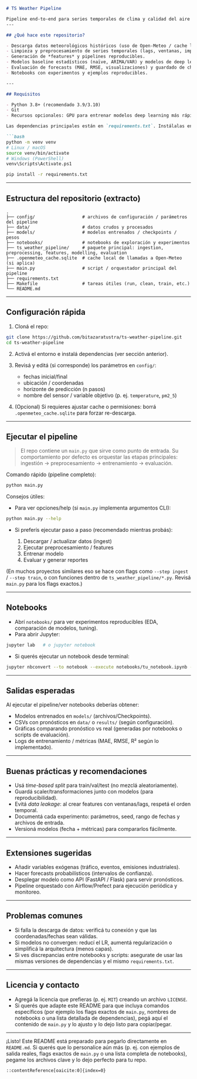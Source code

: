 ````markdown
# TS Weather Pipeline

Pipeline end-to-end para series temporales de clima y calidad del aire (pronóstico de temperatura y contaminación) — proyecto de pruebas/experimentos para la materia *Series Temporales* (Maestría Data Mining, UBA).
---

## ¿Qué hace este repositorio?

- Descarga datos meteorológicos históricos (uso de Open-Meteo / cache local).  
- Limpieza y preprocesamiento de series temporales (lags, ventanas, imputación).  
- Generación de *features* y pipelines reproducibles.  
- Modelos baseline estadísticos (naïve, ARIMA/VAR) y modelos de deep learning (LSTM / Transformer) para pronosticar temperatura y contaminantes.  
- Evaluación de forecasts (MAE, RMSE, visualizaciones) y guardado de checkpoints/resultados.  
- Notebooks con experimentos y ejemplos reproducibles.

---

## Requisitos

- Python 3.8+ (recomendado 3.9/3.10)  
- Git  
- Recursos opcionales: GPU para entrenar modelos deep learning más rápido

Las dependencias principales están en `requirements.txt`. Instálalas en un entorno virtual:

```bash
python -m venv venv
# Linux / macOS
source venv/bin/activate
# Windows (PowerShell)
venv\Scripts\Activate.ps1

pip install -r requirements.txt
````

---

## Estructura del repositorio (extracto)

```
.
├── config/                  # archivos de configuración / parámetros del pipeline
├── data/                    # datos crudos y procesados
├── models/                  # modelos entrenados / checkpoints / pesos
├── notebooks/               # notebooks de exploración y experimentos
├── ts_weather_pipeline/     # paquete principal: ingestion, preprocessing, features, modelling, evaluation
├── .openmeteo_cache.sqlite  # cache local de llamadas a Open-Meteo (si aplica)
├── main.py                  # script / orquestador principal del pipeline
├── requirements.txt
├── Makefile                 # tareas útiles (run, clean, train, etc.)
└── README.md
```

---

## Configuración rápida

1. Cloná el repo:

```bash
git clone https://github.com/bitazaratustra/ts-weather-pipeline.git
cd ts-weather-pipeline
```

2. Activá el entorno e instalá dependencias (ver sección anterior).

3. Revisá y editá (si corresponde) los parámetros en `config/`:

   * fechas inicial/final
   * ubicación / coordenadas
   * horizonte de predicción (n pasos)
   * nombre del sensor / variable objetivo (p. ej. `temperature`, `pm2_5`)

4. (Opcional) Si requieres ajustar cache o permisiones: borrá ` .openmeteo_cache.sqlite` para forzar re-descarga.

---

## Ejecutar el pipeline

> El repo contiene un `main.py` que sirve como punto de entrada. Su comportamiento por defecto es orquestar las etapas principales: ingestión → preprocesamiento → entrenamiento → evaluación.

Comando rápido (pipeline completo):

```bash
python main.py
```

Consejos útiles:

* Para ver opciones/help (si `main.py` implementa argumentos CLI):

```bash
python main.py --help
```

* Si preferís ejecutar paso a paso (recomendado mientras probás):

  1. Descargar / actualizar datos (ingest)
  2. Ejecutar preprocesamiento / features
  3. Entrenar modelo
  4. Evaluar y generar reportes

(En muchos proyectos similares eso se hace con flags como `--step ingest` / `--step train`, o con funciones dentro de `ts_weather_pipeline/*.py`. Revisá `main.py` para los flags exactos.)

---

## Notebooks

* Abrí `notebooks/` para ver experimentos reproducibles (EDA, comparación de modelos, tuning).
* Para abrir Jupyter:

```bash
jupyter lab   # o jupyter notebook
```

* Si querés ejecutar un notebook desde terminal:

```bash
jupyter nbconvert --to notebook --execute notebooks/tu_notebook.ipynb --output notebooks/out/tu_notebook_executed.ipynb
```

---

## Salidas esperadas

Al ejecutar el pipeline/ver notebooks deberías obtener:

* Modelos entrenados en `models/` (archivos/Checkpoints).
* CSVs con pronósticos en `data/` o `results/` (según configuración).
* Gráficas comparando pronóstico vs real (generadas por notebooks o scripts de evaluación).
* Logs de entrenamiento / métricas (MAE, RMSE, R² según lo implementado).

---

## Buenas prácticas y recomendaciones

* Usá *time-based split* para train/val/test (no mezclá aleatoriamente).
* Guardá scaler/transformaciones junto con modelos (para reproducibilidad).
* Evitá *data leakage*: al crear features con ventanas/lags, respetá el orden temporal.
* Documentá cada experimento: parámetros, seed, rango de fechas y archivos de entrada.
* Versioná modelos (fecha + métricas) para compararlos fácilmente.

---

## Extensiones sugeridas

* Añadir variables exógenas (tráfico, eventos, emisiones industriales).
* Hacer forecasts probabilísticos (intervalos de confianza).
* Desplegar modelo como API (FastAPI / Flask) para servir pronósticos.
* Pipeline orquestado con Airflow/Prefect para ejecución periódica y monitoreo.

---

## Problemas comunes

* Si falla la descarga de datos: verificá tu conexión y que las coordenadas/fechas sean válidas.
* Si modelos no convergen: reducí el LR, aumentá regularización o simplificá la arquitectura (menos capas).
* Si ves discrepancias entre notebooks y scripts: asegurate de usar las mismas versiones de dependencias y el mismo `requirements.txt`.

---

## Licencia y contacto

* Agregá la licencia que prefieras (p. ej. `MIT`) creando un archivo `LICENSE`.
* Si querés que adapte este README para que incluya comandos específicos (por ejemplo los flags exactos de `main.py`, nombres de notebooks o una lista detallada de dependencias), pegá aquí el contenido de `main.py` y lo ajusto y lo dejo listo para copiar/pegar.

---

¡Listo! Este README está preparado para pegarlo directamente en `README.md`. Si querés que lo personalice aún más (p. ej. con ejemplos de salida reales, flags exactos de `main.py` o una lista completa de notebooks), pegame los archivos clave y lo dejo perfecto para tu repo.

```
::contentReference[oaicite:0]{index=0}
```
